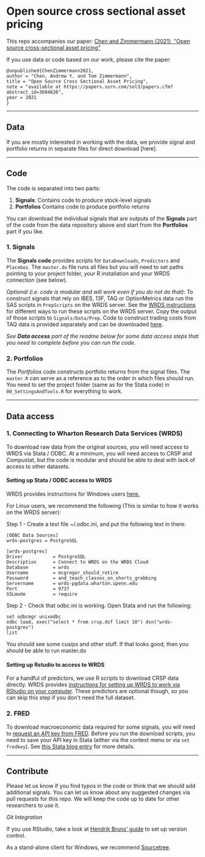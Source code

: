 # Open source cross sectional asset pricing

This repo accompanies our paper:
[Chen and Zimmermann (2021), "Open source cross-sectional asset pricing"](https://papers.ssrn.com/sol3/papers.cfm?abstract_id=3604626)

If you use data or code based on our work, please cite the paper: 

~~~
@unpublished{ChenZimmermann2021,
author = "Chen, Andrew Y. and Tom Zimmermann",
title = "Open Source Cross Sectional Asset Pricing",
note = "available at https://papers.ssrn.com/sol3/papers.cfm?abstract_id=3604626",
year = 2021
}
~~~


----

## Data

If you are mostly interested in working with the data, we provide signal and portfolio returns in separate files for direct download [here].

----

## Code 

The code is separated into two parts:

1. **Signals**: Contains code to produce stock-level signals
2. **Portfolios** Contains code to produce portfolio returns

You can download the individual signals that are outputs of the **Signals** part of the code from the data repository above and start from the **Portfolios** part if you like.

### 1. Signals

The **Signals code** provides scripts for `DataDownloads`, `Predictors` and `Placebos`. The `master.do` file runs all files but you will need to set paths pointing to your project folder, your R installation and your WRDS connection (see below).

*Optional (i.e. code is modular and will work even if you do not do that)*: To construct signals that rely on IBES, 13F, TAQ or OptionMetrics data run the SAS scripts in `PrepScripts` on the WRDS server. See the [WRDS instructions](https://wrds-www.wharton.upenn.edu/pages/support/programming-wrds/programming-sas/) for different ways to run these scripts on the WRDS server. Copy the output of those scripts to `Signals/Data/Prep`. Code to construct trading costs from TAQ data is provided separately and can be downloaded [here](https://drive.google.com/open?id=1W256-g-RxqOZBjNtkSJuuWXUqHZEYHsM).

*See **Data access** part of the readme below for some data access steps that you need to complete before you can run the code.*


### 2. Portfolios

The _Portfolios_ code constructs portfolio returns from the signal files. The `master.R` can serve as a reference as to the order in which files should run. You need to set the project folder (same as for the Stata code) in `00_SettingsAndTools.R` for everything to work.

---- 
## Data access

### 1. Connecting to Wharton Research Data Services (WRDS)

To download raw data from the original sources, you will need access to WRDS via Stata / ODBC. At a minimum, you will need access to CRSP and Compustat, but the code is modular and should be able to deal with lack of access to other datasets.

#### Setting up Stata / ODBC access to WRDS

WRDS provides instructions for Windows users [here.](https://wrds-www.wharton.upenn.edu/pages/support/programming-wrds/programming-stata/stata-from-your-computer/)  

For Linux users, we recommend the following (This is similar to how it works on the WRDS server):

Step 1 - Create a text file ~/.odbc.ini, and put the following text in there:

    [ODBC Data Sources]
    wrds-postgres = PostgreSQL

    [wrds-postgres]
    Driver           = PostgreSQL
    Description      = Connect to WRDS on the WRDS Cloud
    Database         = wrds
    Username         = mcgregor_should_retire
    Password         = and_teach_classes_on_shorts_grabbing
    Servername       = wrds-pgdata.wharton.upenn.edu
    Port             = 9737
    SSLmode          = require

Step 2 - Check that odbc.ini is working.  Open Stata and run the following:

    set odbcmgr unixodbc
    odbc load, exec("select * from crsp.dsf limit 10") dsn("wrds-postgres")
    list

You should see some cusips and other stuff.  If that looks good, then you should be able to run master.do

#### Setting up Rstudio to access to WRDS

For a handful of predictors, we use R scripts to download CRSP data directly. WRDS provides [instructions for setting up WRDS to work via RStudio on your computer](https://wrds-www.wharton.upenn.edu/pages/support/programming-wrds/programming-r/r-from-your-computer/).  These predictors are optional though, so you can skip this step if you don't need the full dataset.


### 2. FRED

To download macroeconomic data required for some signals, you will need to [request an API key from FRED](https://research.stlouisfed.org/docs/api/api_key.html). Before you run the download scripts, you need to save your API key in Stata (either via the context menu or via `set fredkey`).  See [this Stata blog entry](
https://blog.stata.com/2017/08/08/importing-data-with-import-fred/) for more details.

----

## Contribute

Please let us know if you find typos in the code or think that we should add additional signals. You can let us know about any suggested changes via pull requests for this repo. We will keep the code up to date for other researchers to use it.

*Git Integration* 

If you use RStudio, take a look at [Hendrik Bruns' guide](https://www.hendrikbruns.tk/post/using-rstudio-and-git-version-control/) to set up version control.

As a stand-alone client for Windows, we recommend [Sourcetree](https://www.sourcetreeapp.com/).
